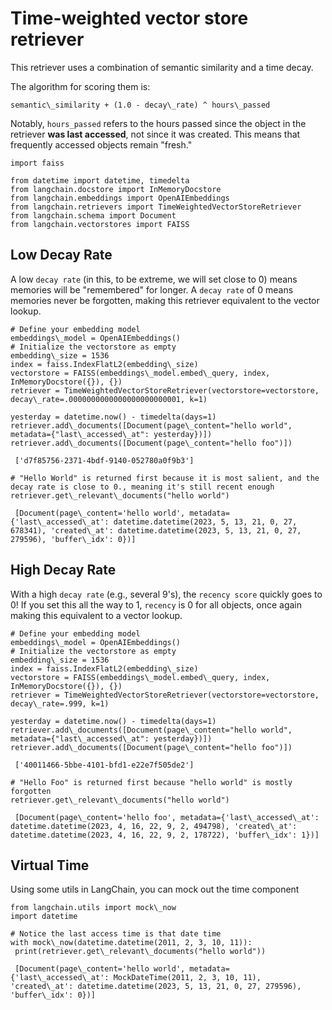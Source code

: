 Time-weighted vector store retriever
====================================

This retriever uses a combination of semantic similarity and a time decay.

The algorithm for scoring them is:


```
semantic\_similarity + (1.0 - decay\_rate) ^ hours\_passed  

```
Notably, `hours_passed` refers to the hours passed since the object in the retriever **was last accessed**, not since it was created. This means that frequently accessed objects remain "fresh."


```
import faiss  
  
from datetime import datetime, timedelta  
from langchain.docstore import InMemoryDocstore  
from langchain.embeddings import OpenAIEmbeddings  
from langchain.retrievers import TimeWeightedVectorStoreRetriever  
from langchain.schema import Document  
from langchain.vectorstores import FAISS  

```
Low Decay Rate[​](#low-decay-rate "Direct link to Low Decay Rate")
------------------------------------------------------------------

A low `decay rate` (in this, to be extreme, we will set close to 0) means memories will be "remembered" for longer. A `decay rate` of 0 means memories never be forgotten, making this retriever equivalent to the vector lookup.


```
# Define your embedding model  
embeddings\_model = OpenAIEmbeddings()  
# Initialize the vectorstore as empty  
embedding\_size = 1536  
index = faiss.IndexFlatL2(embedding\_size)  
vectorstore = FAISS(embeddings\_model.embed\_query, index, InMemoryDocstore({}), {})  
retriever = TimeWeightedVectorStoreRetriever(vectorstore=vectorstore, decay\_rate=.0000000000000000000000001, k=1)  

```

```
yesterday = datetime.now() - timedelta(days=1)  
retriever.add\_documents([Document(page\_content="hello world", metadata={"last\_accessed\_at": yesterday})])  
retriever.add\_documents([Document(page\_content="hello foo")])  

```

```
 ['d7f85756-2371-4bdf-9140-052780a0f9b3']  

```

```
# "Hello World" is returned first because it is most salient, and the decay rate is close to 0., meaning it's still recent enough  
retriever.get\_relevant\_documents("hello world")  

```

```
 [Document(page\_content='hello world', metadata={'last\_accessed\_at': datetime.datetime(2023, 5, 13, 21, 0, 27, 678341), 'created\_at': datetime.datetime(2023, 5, 13, 21, 0, 27, 279596), 'buffer\_idx': 0})]  

```
High Decay Rate[​](#high-decay-rate "Direct link to High Decay Rate")
---------------------------------------------------------------------

With a high `decay rate` (e.g., several 9's), the `recency score` quickly goes to 0! If you set this all the way to 1, `recency` is 0 for all objects, once again making this equivalent to a vector lookup.


```
# Define your embedding model  
embeddings\_model = OpenAIEmbeddings()  
# Initialize the vectorstore as empty  
embedding\_size = 1536  
index = faiss.IndexFlatL2(embedding\_size)  
vectorstore = FAISS(embeddings\_model.embed\_query, index, InMemoryDocstore({}), {})  
retriever = TimeWeightedVectorStoreRetriever(vectorstore=vectorstore, decay\_rate=.999, k=1)  

```

```
yesterday = datetime.now() - timedelta(days=1)  
retriever.add\_documents([Document(page\_content="hello world", metadata={"last\_accessed\_at": yesterday})])  
retriever.add\_documents([Document(page\_content="hello foo")])  

```

```
 ['40011466-5bbe-4101-bfd1-e22e7f505de2']  

```

```
# "Hello Foo" is returned first because "hello world" is mostly forgotten  
retriever.get\_relevant\_documents("hello world")  

```

```
 [Document(page\_content='hello foo', metadata={'last\_accessed\_at': datetime.datetime(2023, 4, 16, 22, 9, 2, 494798), 'created\_at': datetime.datetime(2023, 4, 16, 22, 9, 2, 178722), 'buffer\_idx': 1})]  

```
Virtual Time[​](#virtual-time "Direct link to Virtual Time")
------------------------------------------------------------

Using some utils in LangChain, you can mock out the time component


```
from langchain.utils import mock\_now  
import datetime  

```

```
# Notice the last access time is that date time  
with mock\_now(datetime.datetime(2011, 2, 3, 10, 11)):  
 print(retriever.get\_relevant\_documents("hello world"))  

```

```
 [Document(page\_content='hello world', metadata={'last\_accessed\_at': MockDateTime(2011, 2, 3, 10, 11), 'created\_at': datetime.datetime(2023, 5, 13, 21, 0, 27, 279596), 'buffer\_idx': 0})]  

```

